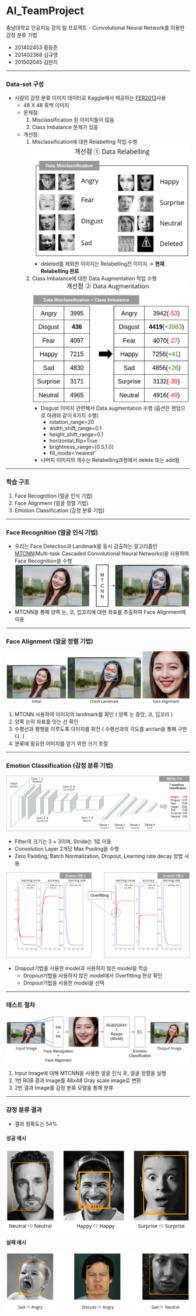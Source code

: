 # AI_TeamProject
충남대학교 인공지능 강의 팀 프로젝트 - Convolutional Neural Network를 이용한 감정 분류 기법
- 201402453 황동준
- 201402368 심규영
- 201502045 김현지
---
### Data-set 구성
- 사람의 감정 분류 이미지 데이터로 Kaggle에서 제공하는 [FER2013](https://www.kaggle.com/deadskull7/fer2013)사용
    - 48 X 48 흑백 이미지
    - 문제점:
        1. Misclassification 된 이미지들이 많음
        2. Class Imbalance 문제가 있음
    - 개선점:
        1. Misclassification에 대한 Relabelling 작업 수행
![relabelling](./img/data_relabelling.png)
            - deleted를 제외한 이미지는 Relabelling전 이미지 → **현재 Relabelling 완료**
        2. Class Imbalance에 대한 Data Augmentation 작업 수행
![dataaugmentation](./img/data_augmentation.png)
            - Disgust 이미지 관련해서 Data augmentation 수행 (옵션은 랜덤으로 아래와 같이 6가지 수행)
                - rotation_range=20
                - width_shift_range=0.1
                - height_shift_range=0.1 
                - horizontal_flip=True
                - brightness_range=[0.5,1.0]
                - fill_mode='nearest'
            - 나머지 이미지의 개수는 Relabelling과정에서 delete 또는 add됨
---
### 학습 구조
1. Face Recognition (얼굴 인식 기법)
2. Face Alignment (얼굴 정렬 기법)
3. Emotion Classification (감정 분류 기법)
---
### Face Recognition (얼굴 인식 기법)
- 우리는 Face Detection과 Landmark를 동시 검출하는 알고리즘인 [MTCNN](https://github.com/ipazc/mtcnn)(Multi-task Cascaded Convolutional Neural Networks)을 사용하여 Face Recognition을 수행
![mtcnn](./img/mtcnn.png)
- MTCNN을 통해 양쪽 눈, 코, 입꼬리에 대한 좌표를 추출하여 Face Alignment에 이용
---
### Face Alignment (얼굴 정렬 기법)
![alignment](./img/alignment.png)
1. MTCNN 사용하여 이미지의 landmark를 확인 ( 양쪽 눈 중앙, 코, 입꼬리 )
2. 양쪽 눈의 좌표를 잇는 선 확인
3. 수평선과 평행을 이루도록 이미지를 회전 ( 수평선과의 각도를 arctan을 통해 구한다. )
4. 분류에 필요한 이미지를 얻기 위한 크기 조절
---
### Emotion Classification (감정 분류 기법)
![structure](./img/struc.png)
- Filter의 크기는 3 × 3이며, Stride는 1로 이동
- Convolution Layer 2개당  Max Pooling을 수행
- Zero Padding, Batch Normalization, Dropout, Learning rate decay 방법 사용

![train](./img/train_result.png)
- Dropout기법을 사용한 model과 사용하지 않은 model을 학습
    - Dropout기법을 사용하지 않은 model에서 Overfitting 현상 확인
    - Dropout기법을 사용한 model을 선택
---
### 테스트 절차
![train_test](./img/train_test.png)
1. Input Image에 대해 MTCNN을 사용한 얼굴 인식 후, 얼굴 정렬을 실행
2. 1번 RGB 결과 Image를 48x48 Gray scale image로 변환
3. 2번 결과 Image를 감정 분류 모델을 통해 분류

---
### 감정 분류 결과
- 결과 정확도는 54%
#### 성공 예시
![success](./img/success.png)
#### 실패 예시
![fail](./img/fail.png)
